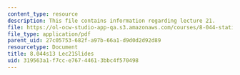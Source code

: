 ```yaml
---
content_type: resource
description: This file contains information regarding lecture 21.
file: https://ol-ocw-studio-app-qa.s3.amazonaws.com/courses/8-044-statistical-physics-i-spring-2013/319563a1f7cce76744613bbc4f570498_MIT8_044S13_L21.pdf
file_type: application/pdf
parent_uid: 27c05753-682f-a97b-66a1-d9d0d2d92d89
resourcetype: Document
title: 8.044s13 Lec21Slides
uid: 319563a1-f7cc-e767-4461-3bbc4f570498
---
```

